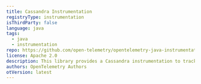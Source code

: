 ```yaml
---
title: Cassandra Instrumentation
registryType: instrumentation
isThirdParty: false
language: java
tags:
  - java
  - instrumentation
repo: https://github.com/open-telemetry/opentelemetry-java-instrumentation/tree/master/instrumentation/cassandra
license: Apache 2.0
description: This library provides a Cassandra instrumentation to track requests through OpenTelemetry.
authors: OpenTelemetry Authors
otVersion: latest
---
```


